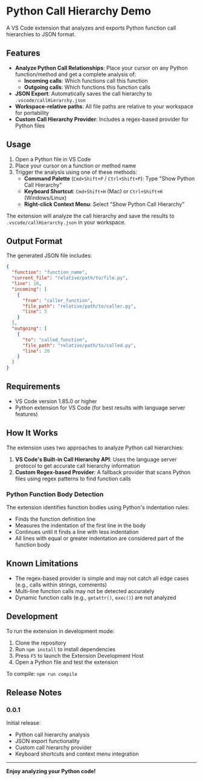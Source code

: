 # Python Call Hierarchy Demo

A VS Code extension that analyzes and exports Python function call hierarchies to JSON format.

## Features

- **Analyze Python Call Relationships**: Place your cursor on any Python function/method and get a complete analysis of:
  - **Incoming calls**: Which functions call this function
  - **Outgoing calls**: Which functions this function calls
- **JSON Export**: Automatically saves the call hierarchy to `.vscode/callHierarchy.json`
- **Workspace-relative paths**: All file paths are relative to your workspace for portability
- **Custom Call Hierarchy Provider**: Includes a regex-based provider for Python files

## Usage

1. Open a Python file in VS Code
2. Place your cursor on a function or method name
3. Trigger the analysis using one of these methods:
   - **Command Palette** (`Cmd+Shift+P` / `Ctrl+Shift+P`): Type "Show Python Call Hierarchy"
   - **Keyboard Shortcut**: `Cmd+Shift+H` (Mac) or `Ctrl+Shift+H` (Windows/Linux)
   - **Right-click Context Menu**: Select "Show Python Call Hierarchy"

The extension will analyze the call hierarchy and save the results to `.vscode/callHierarchy.json` in your workspace.

## Output Format

The generated JSON file includes:

```json
{
  "function": "function_name",
  "current_file": "relative/path/to/file.py",
  "line": 10,
  "incoming": [
    {
      "from": "caller_function",
      "file_path": "relative/path/to/caller.py",
      "line": 5
    }
  ],
  "outgoing": [
    {
      "to": "called_function",
      "file_path": "relative/path/to/called.py",
      "line": 20
    }
  ]
}
```

## Requirements

- VS Code version 1.85.0 or higher
- Python extension for VS Code (for best results with language server features)

## How It Works

The extension uses two approaches to analyze Python call hierarchies:

1. **VS Code's Built-in Call Hierarchy API**: Uses the language server protocol to get accurate call hierarchy information
2. **Custom Regex-based Provider**: A fallback provider that scans Python files using regex patterns to find function calls

### Python Function Body Detection

The extension identifies function bodies using Python's indentation rules:
- Finds the function definition line
- Measures the indentation of the first line in the body
- Continues until it finds a line with less indentation
- All lines with equal or greater indentation are considered part of the function body

## Known Limitations

- The regex-based provider is simple and may not catch all edge cases (e.g., calls within strings, comments)
- Multi-line function calls may not be detected accurately
- Dynamic function calls (e.g., `getattr()`, `exec()`) are not analyzed

## Development

To run the extension in development mode:

1. Clone the repository
2. Run `npm install` to install dependencies
3. Press `F5` to launch the Extension Development Host
4. Open a Python file and test the extension

To compile: `npm run compile`

## Release Notes

### 0.0.1

Initial release:
- Python call hierarchy analysis
- JSON export functionality
- Custom call hierarchy provider
- Keyboard shortcuts and context menu integration

---

**Enjoy analyzing your Python code!**
